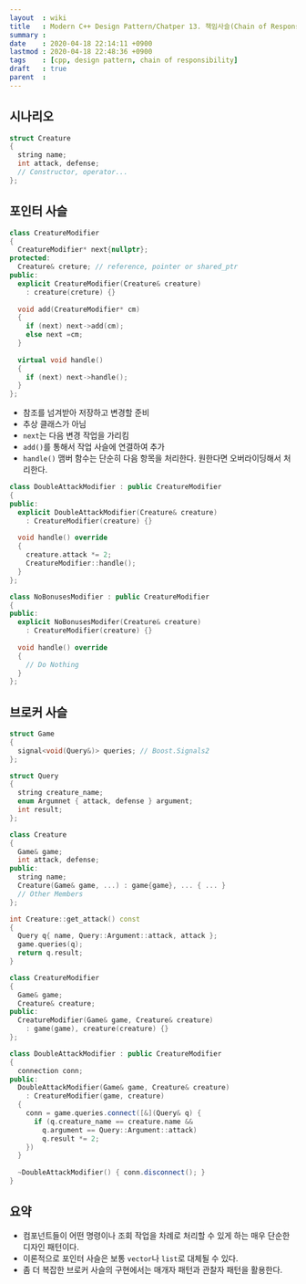 ```yaml
---
layout  : wiki
title   : Modern C++ Design Pattern/Chatper 13. 책임사슬(Chain of Responsibility)
summary : 
date    : 2020-04-18 22:14:11 +0900
lastmod : 2020-04-18 22:48:36 +0900
tags    : [cpp, design pattern, chain of responsibility]
draft   : true
parent  : 
---
```


## 시나리오
```cpp
struct Creature
{
  string name;
  int attack, defense;
  // Constructor, operator...
};
```
## 포인터 사슬
```cpp
class CreatureModifier
{
  CreatureModifier* next{nullptr};
protected:
  Creature& creture; // reference, pointer or shared_ptr
public:
  explicit CreatureModifier(Creature& creature)
    : creature(creture) {}
  
  void add(CreatureModifier* cm)
  {
    if (next) next->add(cm);
    else next =cm;
  }
  
  virtual void handle()
  {
    if (next) next->handle();
  }
};
```
* 참조를 넘겨받아 저장하고 변경할 준비
* 추상 클래스가 아님
* `next`는 다음 변경 작업을 가리킴
* `add()`를 통해서 작업 사슬에 연결하여 추가
* `handle()` 맴버 함수는 단순히 다음 항목을 처리한다. 원한다면 오버라이딩해서
  처리한다.
```cpp
class DoubleAttackModifier : public CreatureModifier
{
public:
  explicit DoubleAttackModifier(Creature& creature)
    : CreatureModifier(creature) {}
    
  void handle() override
  {
    creature.attack *= 2;
    CreatureModifier::handle();
  }
};
```
```cpp
class NoBonusesModifier : public CreatureModifier
{
public:
  explicit NoBonusesModifer(Creature& creature)
    : CreatureModifier(creature) {}
    
  void handle() override
  {
    // Do Nothing
  }
};
```
## 브로커 사슬
```cpp
struct Game
{
  signal<void(Query&)> queries; // Boost.Signals2
};

struct Query
{
  string creature_name;
  enum Argumnet { attack, defense } argument;
  int result;
};

class Creature
{
  Game& game;
  int attack, defense;
public:
  string name;
  Creature(Game& game, ...) : game{game}, ... { ... }
  // Other Members
};

int Creature::get_attack() const
{
  Query q{ name, Query::Argument::attack, attack };
  game.queries(q);
  return q.result;
}

class CreatureModifier
{
  Game& game;
  Creature& creature;
public:
  CreatureModifier(Game& game, Creature& creature)
    : game(game), creature(creature) {}
};

class DoubleAttackModifier : public CreatureModifier
{
  connection conn;
public:
  DoubleAttackModifier(Game& game, Creature& creature)
    : CreatureModifier(game, creature)
  {
    conn = game.queries.connect([&](Query& q) {
      if (q.creature_name == creature.name &&
        q.argument == Query::Argument::attack)
        q.result *= 2;
    })
  }
  
  ~DoubleAttackModifier() { conn.disconnect(); }
}
```

## 요약
* 컴포넌트들이 어떤 명령이나 조회 작업을 차례로 처리할 수 있게 하는 매우 단순한
  디자인 패턴이다.
* 이론적으로 포인터 사슬은 보통 `vector`나 `list`로 대체될 수 있다.
* 좀 더 복잡한 브로커 사슬의 구현에서는 매개자 패턴과 관찰자 패턴을 활용한다.
